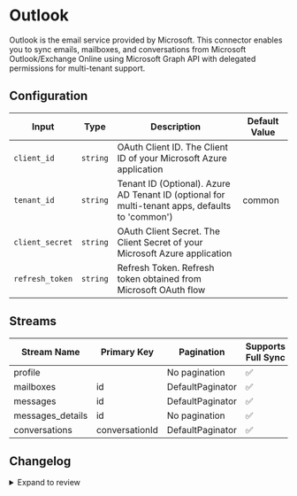 # Outlook
Outlook is the email service provided by Microsoft. This connector enables you to sync emails, mailboxes, and conversations from Microsoft Outlook/Exchange Online using Microsoft Graph API with delegated permissions for multi-tenant support.

## Configuration

| Input | Type | Description | Default Value |
|-------|------|-------------|---------------|
| `client_id` | `string` | OAuth Client ID. The Client ID of your Microsoft Azure application |  |
| `tenant_id` | `string` | Tenant ID (Optional). Azure AD Tenant ID (optional for multi-tenant apps, defaults to &#39;common&#39;) | common |
| `client_secret` | `string` | OAuth Client Secret. The Client Secret of your Microsoft Azure application |  |
| `refresh_token` | `string` | Refresh Token. Refresh token obtained from Microsoft OAuth flow |  |

## Streams
| Stream Name | Primary Key | Pagination | Supports Full Sync | Supports Incremental |
|-------------|-------------|------------|---------------------|----------------------|
| profile |  | No pagination | ✅ |  ❌  |
| mailboxes | id | DefaultPaginator | ✅ |  ❌  |
| messages | id | DefaultPaginator | ✅ |  ❌  |
| messages_details | id | No pagination | ✅ |  ❌  |
| conversations | conversationId | DefaultPaginator | ✅ |  ❌  |

## Changelog

<details>
  <summary>Expand to review</summary>

| Version          | Date              | Pull Request | Subject        |
|------------------|-------------------|--------------|----------------|
| 0.0.4 | 2025-09-02 | [65826](https://github.com/airbytehq/airbyte/pull/65826) | Update dependencies |
| 0.0.3 | 2025-08-23 | [65161](https://github.com/airbytehq/airbyte/pull/65161) | Update dependencies |
| 0.0.2 | 2025-08-14 | [64942](https://github.com/airbytehq/airbyte/pull/64942) | Fix docker image entrypoint for platform syncs |
| 0.0.1 | 2025-08-14 | | Initial release by [@saif-qureshi-341](https://github.com/saif-qureshi-341) via Connector Builder |

</details>

